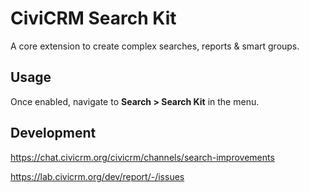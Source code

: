 # CiviCRM Search Kit

A core extension to create complex searches, reports & smart groups.

## Usage

Once enabled, navigate to **Search > Search Kit** in the menu.

## Development

https://chat.civicrm.org/civicrm/channels/search-improvements

https://lab.civicrm.org/dev/report/-/issues
